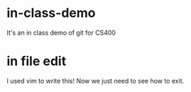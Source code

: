 # in-class-demo
It's an in class demo of git for CS400

# in file edit
I used vim to write this! Now we just need to see how to exit.
